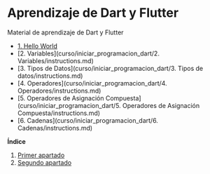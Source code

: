 # Aprendizaje de Dart y Flutter
Material de aprendizaje de Dart y Flutter

- [1. Hello World](https://github.com/proyecMariana/guswill_dart-flutter-main/blob/main/curso/iniciar_programacion_dart/1.%20hello_world/instructions.md)
- [2. Variables](curso/iniciar_programacion_dart/2. Variables/instructions.md)
- [3. Tipos de Datos](curso/iniciar_programacion_dart/3. Tipos de datos/instructions.md)
- [4. Operadores](curso/iniciar_programacion_dart/4. Operadores/instructions.md)
- [5. Operadores de Asignación Compuesta](curso/iniciar_programacion_dart/5. Operadores de Asignación Compuesta/instructions.md)
- [6. Cadenas](curso/iniciar_programacion_dart/6. Cadenas/instructions.md)


**Índice**
1. [Primer apartado]([#id1](https://github.com/proyecMariana/guswill_dart-flutter-main/blob/main/curso/iniciar_programacion_dart/1.%20hello_world/instructions.md)https://github.com/proyecMariana/guswill_dart-flutter-main/blob/main/curso/iniciar_programacion_dart/1.%20hello_world/instructions.md)
2. [Segundo apartado](#id2)
